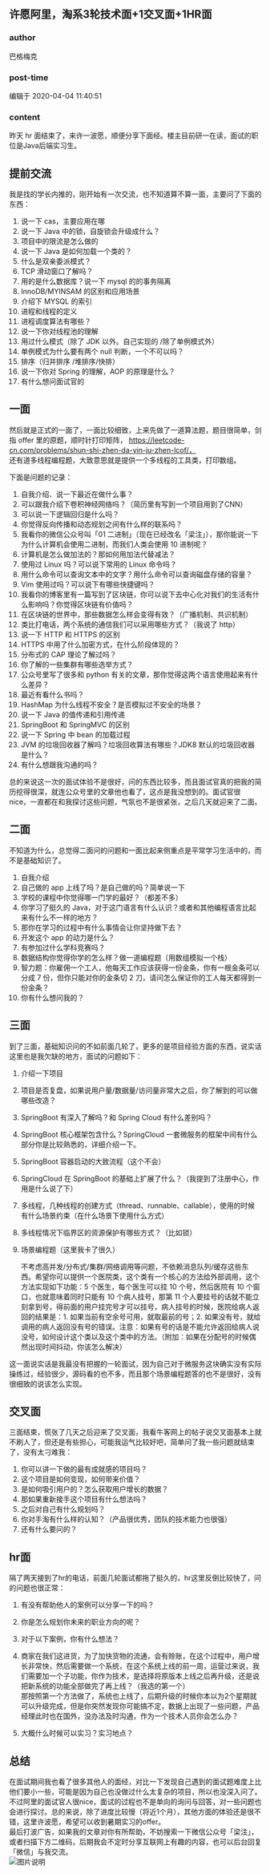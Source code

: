 ## 许愿阿里，淘系3轮技术面+1交叉面+1HR面
### author 
巴格梅克
### post-time 

编辑于  2020-04-04 11:40:51
### content 
<div class="post-topic-des nc-post-content">
 <p>
  昨天 hr 面结束了，来许一波愿，顺便分享下面经。楼主目前研一在读，面试的职位是Java后端实习生。
 </p>
 <h2>
  提前交流
 </h2>
 <p>
  我是找的学长内推的，刚开始有一次交流，也不知道算不算一面，主要问了下面的东西：
 </p>
 <ol>
  <li>
   说一下 cas，主要应用在哪
  </li>
  <li>
   说一下 Java 中的锁，自旋锁会升级成什么？
  </li>
  <li>
   项目中的限流是怎么做的
  </li>
  <li>
   说一下 Java 是如何加载一个类的？
  </li>
  <li>
   什么是双亲委派模式？
  </li>
  <li>
   TCP 滑动窗口了解吗？
  </li>
  <li>
   用的是什么数据库？说一下 mysql 的的事务隔离
  </li>
  <li>
   InnoDB/MYINSAM 的区别和应用场景
  </li>
  <li>
   介绍下 MYSQL 的索引
  </li>
  <li>
   进程和线程的定义
  </li>
  <li>
   进程调度算法有哪些？
  </li>
  <li>
   说一下你对线程池的理解
  </li>
  <li>
   用过什么模式（除了 JDK 以外。自己实现的 /除了单例模式外）
  </li>
  <li>
   单例模式为什么要有两个 null 判断，一个不可以吗？
  </li>
  <li>
   排序（归并排序 /堆排序/快排）
  </li>
  <li>
   说一下你对 Spring 的理解，AOP 的原理是什么？
  </li>
  <li>
   有什么想问面试官的
  </li>
 </ol>
 <h2>
  一面
 </h2>
 <p>
  然后就是正式的一面了，一面比较细致，上来先做了一道算法题，题目很简单，剑指 offer 里的原题，顺时针打印矩阵，
  <a href="https://leetcode-cn.com/problems/shun-shi-zhen-da-yin-ju-zhen-lcof/%EF%BC%8C" target="_blank">
   https://leetcode-cn.com/problems/shun-shi-zhen-da-yin-ju-zhen-lcof/，
  </a>
  <br/>
  还有道多线程编程题，大致意思就是提供一个多线程的工具类，打印数组。
 </p>
 <p>
  下面是问题的记录：
 </p>
 <ol>
  <li>
   自我介绍、说一下最近在做什么事？
  </li>
  <li>
   可以跟我介绍下卷积神经网络吗？（简历里有写到一个项目用到了CNN）
  </li>
  <li>
   可以说一下逻辑回归是什么吗？
  </li>
  <li>
   你觉得反向传播和动态规划之间有什么样的联系吗？
  </li>
  <li>
   我看你的微信公众号叫「01 二进制」（现在已经改名「梁注」），那你能说一下为什么计算机会使用二进制，而我们人类会使用 10 进制呢？
  </li>
  <li>
   计算机是怎么做加法的？那如何用加法代替减法？
  </li>
  <li>
   使用过 Linux 吗？可以说下常用的 Linux 命令吗？
  </li>
  <li>
   用什么命令可以查询文本中的文字？用什么命令可以查询磁盘存储的容量？
  </li>
  <li>
   Vim 使用过吗？可以说下有哪些快捷键吗？
  </li>
  <li>
   我看你的博客里有一篇写到了区块链，你可以说下去中心化对我们的生活有什么影响吗？你觉得区块链有价值吗？
  </li>
  <li>
   在区块链的世界中，那些数据怎么样会变得有效？（广播机制、共识机制）
  </li>
  <li>
   类比打电话，两个系统的通信我们可以采用哪些方式？（我说了 http）
  </li>
  <li>
   说一下 HTTP 和 HTTPS 的区别
  </li>
  <li>
   HTTPS 中用了什么加密方式，在什么阶段体现的？
  </li>
  <li>
   分布式的 CAP 理论了解过吗？
  </li>
  <li>
   你了解的一些集群有哪些选举方式？
  </li>
  <li>
   公众号里写了很多和 python 有关的文章，那你觉得这两个语言使用起来有什么差异？
  </li>
  <li>
   最近有看什么书吗？
  </li>
  <li>
   HashMap 为什么线程不安全？是否模拟过不安全的场景？
  </li>
  <li>
   说一下 Java 的值传递和引用传递
  </li>
  <li>
   SpringBoot 和 SpringMVC 的区别
  </li>
  <li>
   说一下 Spring 中 bean 的加载过程
  </li>
  <li>
   JVM 的垃圾回收器了解吗？垃圾回收算法有哪些？JDK8 默认的垃圾回收器是什么？
  </li>
  <li>
   有什么想跟我沟通的吗？
  </li>
 </ol>
 <p>
  总的来说这一次的面试体验不是很好，问的东西比较多，而且面试官真的把我的简历挖得很深，就连公众号里的文章他也看了，这点是我没想到的。面试官很 nice，一直都在和我探讨这些问题，气氛也不是很紧张，之后几天就迎来了二面。
 </p>
 <h2>
  二面
 </h2>
 <p>
  不知道为什么，总觉得二面问的问题和一面比起来侧重点是平常学习生活中的，而不是基础知识了。
 </p>
 <ol>
  <li>
   自我介绍
  </li>
  <li>
   自己做的 app 上线了吗？是自己做的吗？简单说一下
  </li>
  <li>
   学校的课程中你觉得哪一门学的最好？（都差不多）
  </li>
  <li>
   你学习了挺久的 Java，对于这门语言有什么认识？或者和其他编程语言比起来有什么不一样的地方？
  </li>
  <li>
   那你在学习的过程中有什么事情会让你坚持做下去？
  </li>
  <li>
   开发这个 app 的动力是什么？
  </li>
  <li>
   有参加过什么学科竞赛吗？
  </li>
  <li>
   数据结构你觉得你学的怎么样？做一道编程题（用数组模拟一个栈）
  </li>
  <li>
   智力题：你雇佣一个工人，他每天工作应该获得一份金条，你有一根金条可以分成 7 份，但你只能对你的金条切 2 刀，请问怎么保证你的工人每天都得到一份金条？
  </li>
  <li>
   你有什么想问我的？
  </li>
 </ol>
 <h2>
  三面
 </h2>
 <p>
  到了三面，基础知识问的不如前面几轮了，更多的是项目经验方面的东西，说实话这里也是我欠缺的地方，面试的问题如下：
 </p>
 <ol>
  <li>
   <p>
    介绍一下项目
   </p>
  </li>
  <li>
   <p>
    项目是否复盘，如果说用户量/数据量/访问量非常大之后，你了解到的可以做哪些改造？
   </p>
  </li>
  <li>
   <p>
    SpringBoot 有深入了解吗？和 Spring Cloud 有什么差别吗？
   </p>
  </li>
  <li>
   <p>
    SpringBoot 核心框架包含什么？SpringCloud 一套微服务的框架中间有什么部分你是比较熟悉的，详细介绍一下。
   </p>
  </li>
  <li>
   <p>
    SpringBoot 容器启动的大致流程（这个不会）
   </p>
  </li>
  <li>
   <p>
    SpringCloud 在 SpringBoot 的基础上扩展了什么？（我提到了注册中心，作用是什么说了下）
   </p>
  </li>
  <li>
   <p>
    多线程，几种线程的创建方式（thread、runnable、callable），使用的时候有什么场景约束（在什么场景下使用什么方式）
   </p>
  </li>
  <li>
   <p>
    多线程情况下临界区的资源保护有哪些方式？（比如锁）
   </p>
  </li>
  <li>
   <p>
    场景编程题（这里我卡了很久）
   </p>
   <p>
    不考虑高并发/分布式/集群/网络调用等问题，不依赖消息队列/缓存这些东西。希望你可以提供一个医院类，这个类有一个核心的方法给外部调用，这个方法实现如下功能：5 个医生，每个医生可以挂 10 个号，然后医院有 10 个窗口，也就意味着同时只能有 10 个病人挂号，那第 11 个人要挂号的话就不能立刻拿到号，得前面的用户挂完号才可以挂号，病人挂号的时候，医院给病人返回的结果是：1. 如果当前有空余号可用，就取最前的号；2. 如果没有号，就给调用的病人返回没有号的错误。注意：如果有号的话是不能允许返回给病人说没号，如何设计这个类以及这个类中的方法。（附加：如果在分配号的时候偶然出现时间抖动，你该怎么解决）
   </p>
  </li>
 </ol>
 <p>
  这一面说实话是我最没有把握的一轮面试，因为自己对于微服务这块确实没有实际操练过，经验很少，源码看的也不多，而且那个场景编程题答的也不是很好，没有很细致的说该怎么实现。
 </p>
 <h2>
  交叉面
 </h2>
 <p>
  三面结束，慌张了几天之后迎来了交叉面，我看牛客网上的帖子说交叉面基本上就不刷人了，但还是有些担心，可能我运气比较好吧，简单问了我一些问题就结束了，没有太刁难我：
 </p>
 <ol>
  <li>
   你可以讲一下做的最有成就感的项目吗？
  </li>
  <li>
   这个项目是如何变现，如何带来价值？
  </li>
  <li>
   是如何吸引用户的？怎么获取用户增长的数据？
  </li>
  <li>
   那如果重新接手这个项目有什么想法吗？
  </li>
  <li>
   之后对自己有什么规划吗？
  </li>
  <li>
   你对手淘有什么样的认知？（产品很优秀，团队的技术能力也很强）
  </li>
  <li>
   还有什么要问的？
  </li>
 </ol>
 <h2>
  hr面
 </h2>
 <p>
  隔了两天接到了hr的电话，前面几轮面试都拖了挺久的，hr这里反倒比较快了，问的问题也很正常：
 </p>
 <ol>
  <li>
   <p>
    有没有帮助他人的案例可以分享一下的吗？
   </p>
  </li>
  <li>
   <p>
    你是怎么规划你未来的职业方向的呢？
   </p>
  </li>
  <li>
   <p>
    对于以下案例，你有什么想法？
   </p>
  </li>
  <li>
   <p>
    商家在我们这进货，为了加快货物的流通，会有赊账，在这个过程中，用户增长非常快，然后需要做一个系统，在这个系统上线的前一周，运营过来说，我们需要加一个子功能，你作为技术，是选择将原版本上线之后再升级，还是说把新系统的功能全部做完了再上线？（我选的第一个）
    <br/>
    那按照第一个方法做了，系统也上线了，后期升级的时候你本以为2个星期就可以升级完成，但是你突然发现你可能搞不定，数据上出现了一些问题，产品经理此时也在国外，没办法及时沟通，作为一个技术人员你会怎么办？
   </p>
  </li>
  <li>
   <p>
    大概什么时候可以实习？实习地点？
   </p>
  </li>
 </ol>
 <h2>
  总结
 </h2>
 <p>
  在面试期间我也看了很多其他人的面经，对比一下发现自己遇到的面试题难度上比他们要小一些，可能是因为自己也没做过什么太复杂的项目，所以也没深入问了。不过阿里的面试官人很nice，面试的过程也不是单向的询问与回答，对一些问题也会进行探讨。总的来说，除了进度比较慢（将近1个月），其他方面的体验还是很不错，这里许波愿，希望可以收到暑期实习的offer。
  <br/>
  最后打波广告，如果我的文章对你有所帮助，不妨搜索一下微信公众号「梁注」，或者扫描下方二维码，后期我会不定时分享互联网上有趣的内容，也可以后台回复「微信」与我交流。
  <br/>
  <img alt="图片说明" src="https://uploadfiles.nowcoder.com/images/20200404/561105_1585969754985_8B0D174951CC682D05F473475EC3910E" title="图片标题"/>
 </p>
</div>

